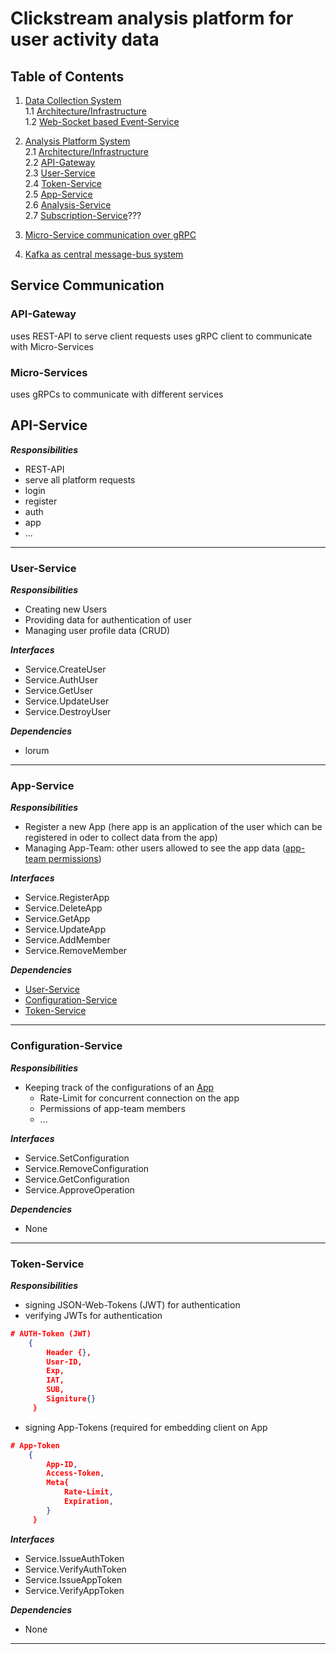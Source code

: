# Clickstream analysis platform for user activity data


<!-- # Exposé
## Problemstellung 
Konstruieren einer Clickstream Platform für StartUps. StartUps sollen in der Lage sein, durch die Nutzung der Platform, mehr Informationen über Ihr Produkt (App) zu erfahren.
Die Platform muss somit in der Lage sein, Daten von den Usern zu sammeln, dass kann zum Beispiel über eine Client-Library passieren, welche Event Listener an den Context hängt, und entstehende Events an einen Service weiterleitet. Neben dem Sammeln der Daten, muss das System Skalierbare sein. Eine Hochrechnung kann wie folgt aussehen:    
Bei 5 aktiven StartUps mit jeweils 10.000 aktiven Usern, muss das System 5 x 10.000 x avg(Events/pro Minute) verarbeiten können. Darüberhinaus besteht ein essentieller Teil darin, Datenschemata und Datenbanken so zu entwicklen, dass auch das Querying nach Daten performant gestaltet werden kann. Diese Aufgaben und Herausforderungen sollen Bestand der Bachelor Arbeit sein, in welcher an Hand diese Beispiels der Prozess und die Entwicklung der Software nach gegeben Paradigmen und Methoden beschrieben wird.
Über die Bachelor Arbeit hinaus, ist es ebenfalls eine Aufgabe, den StartUps die Daten zu präsentieren, was über eine eigen Plattform erfolgen wird.

## Erkenntnisinteresse
- Performance oriented WebSocket programing (I/O Multiplexing)
- Einsatz von NoSQL Datenbanken (logisches Einsetzen von Polyglot-Persistence)
- Architektur von Micor-Services und die dazugehörige Infrastruktur

Abstract: some test goes.   
here I guess -->


## Table of Contents
1. [Data Collection System](#Data-Collection-System)    
    1.1 [Architecture/Infrastructure]()     
    1.2 [Web-Socket based Event-Service]()

2. [Analysis Platform System](#Analysis-Platform-System)    
    2.1 [Architecture/Infrastructure]()     
    2.2 [API-Gateway]()     
    2.3 [User-Service]()    
    2.4 [Token-Service]()   
    2.5 [App-Service]()     
    2.6 [Analysis-Service]()    
    2.7 [Subscription-Service]()??? 

3. [Micro-Service communication over gRPC]()
4. [Kafka as central message-bus system]()

## Service Communication
### API-Gateway
uses REST-API to serve client requests
uses gRPC client to communicate with Micro-Services
### Micro-Services
uses gRPCs to communicate with different services 


## API-Service
***Responsibilities***
- REST-API
- serve all platform requests
- login
- register
- auth
- app
- ...
---

### User-Service
***Responsibilities***
- Creating new Users
- Providing data for authentication of user
- Managing user profile data (CRUD)

***Interfaces***
- Service.CreateUser
- Service.AuthUser
- Service.GetUser
- Service.UpdateUser
- Service.DestroyUser

***Dependencies***
- lorum
---


### App-Service
***Responsibilities***
- Register a new App (here app is an application of the user which can be registered in oder to collect data from the app)
- Managing App-Team: other users allowed to see the app data ([app-team permissions](#Configuration-Service)) 
  
***Interfaces***    
- Service.RegisterApp
- Service.DeleteApp
- Service.GetApp
- Service.UpdateApp
- Service.AddMember
- Service.RemoveMember  

***Dependencies***  
- [User-Service](#User-Service)
- [Configuration-Service](#Configuration-Service)
- [Token-Service](#Token-Service)
---


### Configuration-Service
***Responsibilities***
- Keeping track of the configurations of an [App](#App-Service)
    - Rate-Limit for concurrent connection on the app
    - Permissions of app-team members
    - ...

***Interfaces***    
- Service.SetConfiguration
- Service.RemoveConfiguration
- Service.GetConfiguration
- Service.ApproveOperation  
  
***Dependencies***  
- None
---


### Token-Service
***Responsibilities***
- signing JSON-Web-Tokens (JWT) for authentication 
- verifying JWTs for authentication          
```json 
# AUTH-Token (JWT)
    {   
        Header {},
        User-ID,
        Exp,
        IAT,
        SUB,
        Signiture{}
     }
```
- signing App-Tokens (required for embedding client on App      
```json 
# App-Token
    {
        App-ID, 
        Access-Token,
        Meta{
            Rate-Limit, 
            Expiration,
        }
     }
```
    
***Interfaces***    
- Service.IssueAuthToken
- Service.VerifyAuthToken
- Service.IssueAppToken
- Service.VerifyAppToken   
  
***Dependencies***  
- None 
---
